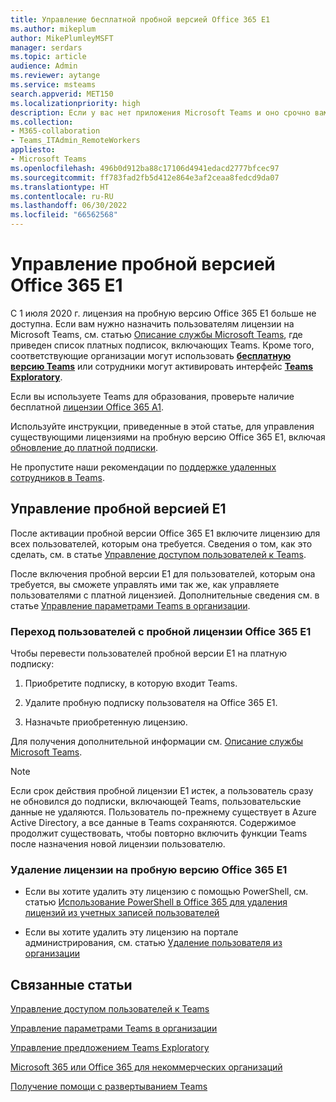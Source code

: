 ```yaml
---
title: Управление бесплатной пробной версией Office 365 E1
ms.author: mikeplum
author: MikePlumleyMSFT
manager: serdars
ms.topic: article
audience: Admin
ms.reviewer: aytange
ms.service: msteams
search.appverid: MET150
ms.localizationpriority: high
description: Если у вас нет приложения Microsoft Teams и оно срочно вам требуется, разверните пробную версию Office 365 E1 для своих пользователей, которым нужно работать удаленно или из дома в связи со вспышкой эпидемии COVID-19 (коронавируса).
ms.collection:
- M365-collaboration
- Teams_ITAdmin_RemoteWorkers
appliesto:
- Microsoft Teams
ms.openlocfilehash: 496b0d912ba88c17106d4941edacd2777bfcec97
ms.sourcegitcommit: ff783fad2fb5d412e864e3af2ceaa8fedcd9da07
ms.translationtype: HT
ms.contentlocale: ru-RU
ms.lasthandoff: 06/30/2022
ms.locfileid: "66562568"
---
```

# <a name="manage-the-office-365-e1-trial"></a>Управление пробной версией Office 365 E1

С 1 июля 2020 г. лицензия на пробную версию Office 365 E1 больше не доступна. Если вам нужно назначить пользователям лицензии на Microsoft Teams, см. статью [Описание службы Microsoft Teams](/office365/servicedescriptions/teams-service-description), где приведен список платных подписок, включающих Teams. Кроме того, соответствующие организации могут использовать **[бесплатную версию Teams](https://support.office.com/article/Welcome-to-Microsoft-Teams-free-6d79a648-6913-4696-9237-ed13de64ae3c)** или сотрудники могут активировать интерфейс **[Teams Exploratory](teams-exploratory.md)**.

Если вы используете Teams для образования, проверьте наличие бесплатной [лицензии Office 365 A1](teams-edu-licensing.md).

Используйте инструкции, приведенные в этой статье, для управления существующими лицензиями на пробную версию Office 365 E1, включая [обновление до платной подписки](#upgrade-users-from-the-office-365-e1-trial-license).

Не пропустите наши рекомендации по [поддержке удаленных сотрудников в Teams](support-remote-work-with-teams.md).

## <a name="manage-the-e1-trial"></a>Управление пробной версией E1

После активации пробной версии Office 365 E1 включите лицензию для всех пользователей, которым она требуется. Сведения о том, как это сделать, см. в статье [Управление доступом пользователей к Teams](user-access.md).


После включения пробной версии E1 для пользователей, которым она требуется, вы сможете управлять ими так же, как управляете пользователями с платной лицензией. Дополнительные сведения см. в статье [Управление параметрами Teams в организации](enable-features-office-365.md).



### <a name="upgrade-users-from-the-office-365-e1-trial-license"></a>Переход пользователей с пробной лицензии Office 365 E1

Чтобы перевести пользователей пробной версии E1 на платную подписку:

1. Приобретите подписку, в которую входит Teams.

2. Удалите пробную подписку пользователя на Office 365 E1.

3. Назначьте приобретенную лицензию.

Для получения дополнительной информации см. [Описание службы Microsoft Teams](/office365/servicedescriptions/teams-service-description).

> [!NOTE]
> Если срок действия пробной лицензии E1 истек, а пользователь сразу не обновился до подписки, включающей Teams, пользовательские данные не удаляются. Пользователь по-прежнему существует в Azure Active Directory, а все данные в Teams сохраняются. Содержимое продолжит существовать, чтобы повторно включить функции Teams после назначения новой лицензии пользователю. 

### <a name="remove-an-office-365-e1-trial-license"></a>Удаление лицензии на пробную версию Office 365 E1

- Если вы хотите удалить эту лицензию с помощью PowerShell, см. статью [Использование PowerShell в Office 365 для удаления лицензий из учетных записей пользователей](/office365/enterprise/powershell/remove-licenses-from-user-accounts-with-office-365-powershell)

- Если вы хотите удалить эту лицензию на портале администрирования, см. статью [Удаление пользователя из организации](/microsoft-365/admin/add-users/delete-a-user)

## <a name="related-topics"></a>Связанные статьи

[Управление доступом пользователей к Teams](user-access.md)

[Управление параметрами Teams в организации](enable-features-office-365.md)

[Управление предложением Teams Exploratory](teams-exploratory.md)

[Microsoft 365 или Office 365 для некоммерческих организаций](https://www.microsoft.com/microsoft-365/nonprofit/office-365-nonprofit)

[Получение помощи с развертыванием Teams](https://go.microsoft.com/fwlink/?linkid=780698)